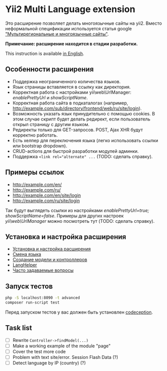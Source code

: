Yii2 Multi Language extension
=============================

Это расширение позволяет делать многоязычные сайты на yii2.
Вместо неформальной спецификации используется статья google
["Мультирегиональные и многоязычные сайты"](https://support.google.com/webmasters/answer/182192?hl=ru).

**Примечание: расширение находится в стадии разработки.**

This instruction is available [in English](./README.md).


Особенности расширения
----------------------

*   Поддержка неограниченного количества языков.
*   Язык страницы вставляется в ссылку как директория.
*   Корректная работа с настройками yii\web\UrlManager: *enablePrettyUrl* и *showScriptName*.
*   Корректная работа сайта в подкаталогах (например, http://example.com/sub/directory/frontend/web/ru/site/login).
*   Возможность указать язык принудительно с помощью cookies. В этом случае скрипт
будет делать редирект, если пользователь открыл страницу с другим языком.
*   Редиректы только для GET-запросов. POST, Ajax XHR будут корректно работать.
*   Есть хелпер для переключения языка (легко использовать ссылки или bootstrap dropdown).
*   CRUD-actions для быстрой разработки модулей админки.
*   Поддержка `<link rel="alternate" ...` (TODO: сделать справку).


Примеры ссылок
--------------

*   http://example.com/en/
*   http://example.com/ru/
*   http://example.com/en/site/login
*   http://example.com/ru/site/login

Так будут выглядеть ссылки из настройками *enablePrettyUrl=true; showScriptName=false*.
Примеры для других настроек *yii\web\UrlManager* можно посмотреть тут (TODO: сделать справку).


Установка и настройка расширения
--------------------------------

*   [Установка и настройка расширения](./docs/INSTALL.ru.md)
*   [Смена языка](./docs/LANG-SWITCH.ru.md)
*   [Создание модели и контроллеров](./docs/MODELS.ru.md)
*   [LangHelper](./docs/LANG-HELPER.ru.md)
*   [Часто задаваемые вопросы](./docs/FAQ.ru.md)


Запуск тестов
-------------

```bash
php -S localhost:8090 -t advanced
composer run-script test
```

Перед запуском тестов у вас должен быть установлен [codeception](http://codeception.com/).


Task list
---------

- [ ] Rewrite `Controller->findModel(...)`
- [ ] Make a working example of the module "page"
- [ ] Cover the test more code
- [ ] Problem with text site/error. Session Flash Data (?)
- [ ] Detect language by IP (country) (?)
